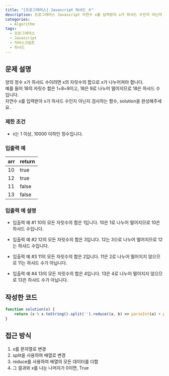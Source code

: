 ```yaml
---
title: "[프로그래머스] Javascript 하샤드 수"
description: 프로그래머스 Javascript 자연수 x를 입력받아 x가 하샤드 수인지 아닌지 검사하는 함수 작성하기
categories:
  - Algorithm
tags:
  - 프로그래머스
  - Javascript
  - 자바스크립트
  - 하샤드
---
```


## 문제 설명

양의 정수 x가 하샤드 수이려면 x의 자릿수의 합으로 x가 나누어져야 합니다.  
예를 들어 18의 자릿수 합은 1+8=9이고, 18은 9로 나누어 떨어지므로 18은 하샤드 수입니다.  
자연수 x를 입력받아 x가 하샤드 수인지 아닌지 검사하는 함수, solution을 완성해주세요.  

### 제한 조건
- `X`는 1 이상, 10000 이하인 정수입니다.

### 입출력 예
|arr|return| 
|---|---|
|10|true|
|12|true|
|11|false|
|13|false|

### 입출력 예 설명
- 입출력 예 #1
10의 모든 자릿수의 합은 1입니다. 10은 1로 나누어 떨어지므로 10은 하샤드 수입니다.

- 입출력 예 #2
12의 모든 자릿수의 합은 3입니다. 12는 3으로 나누어 떨어지므로 12는 하샤드 수입니다.

- 입출력 예 #3
11의 모든 자릿수의 합은 2입니다. 11은 2로 나누어 떨어지지 않으므로 11는 하샤드 수가 아닙니다.

- 입출력 예 #4
13의 모든 자릿수의 합은 4입니다. 13은 4로 나누어 떨어지지 않으므로 13은 하샤드 수가 아닙니다.

## 작성한 코드
```javascript
function solution(x) {
    return (x % x.toString().split('').reduce((a, b) => parseInt(a) + parseInt(b))) === 0;
}
```

## 접근 방식
1. x를 문자열로 변경
2. split을 사용하여 배열로 변경
3. reduce를 사용하여 배열의 모든 데이터를 더함
4. 그 결과와 x를 나눈 나머지가 0이면, True
